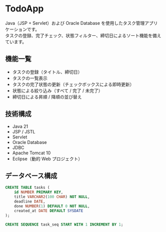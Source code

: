 # TodoApp

Java（JSP + Servlet）および Oracle Database を使用したタスク管理アプリケーションです。  
タスクの登録、完了チェック、状態フィルター、締切日によるソート機能を備えています。

## 機能一覧

- タスクの登録（タイトル、締切日）
- タスクの一覧表示
- タスクの完了状態の更新（チェックボックスによる即時更新）
- 状態による絞り込み（すべて / 完了 / 未完了）
- 締切日による昇順 / 降順の並び替え

## 技術構成

- Java 21
- JSP / JSTL
- Servlet
- Oracle Database
- JDBC
- Apache Tomcat 10
- Eclipse（動的 Web プロジェクト）

## データベース構成

```sql
CREATE TABLE tasks (
    id NUMBER PRIMARY KEY,
    title VARCHAR2(100 CHAR) NOT NULL,
    deadline DATE,
    done NUMBER(1) DEFAULT 0 NOT NULL,
    created_at DATE DEFAULT SYSDATE
);

CREATE SEQUENCE task_seq START WITH 1 INCREMENT BY 1;
```
